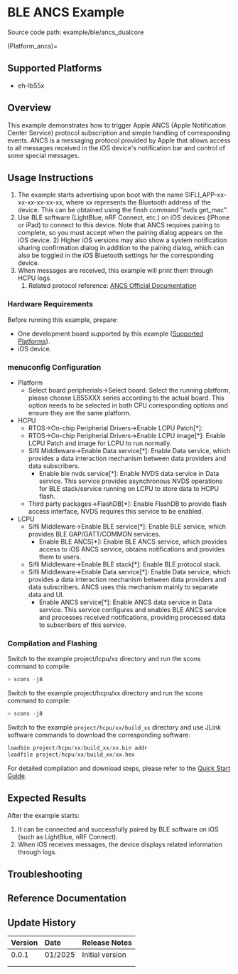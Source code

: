 # BLE ANCS Example

Source code path: example/ble/ancs_dualcore

(Platform_ancs)=
## Supported Platforms
<!-- Which boards and chip platforms are supported -->
+ eh-lb55x

## Overview
<!-- Example introduction -->
This example demonstrates how to trigger Apple ANCS (Apple Notification Center Service) protocol subscription and simple handling of corresponding events.
ANCS is a messaging protocol provided by Apple that allows access to all messages received in the iOS device's notification bar and control of some special messages.


## Usage Instructions
<!-- Explain how to use the example, such as which hardware pins to connect to observe waveforms, compilation and flashing can reference related documentation.
For rt_device examples, also list the configuration switches used in this example, for example PWM example uses PWM1, need to enable PWM1 in onchip menu -->
1. The example starts advertising upon boot with the name SIFLI_APP-xx-xx-xx-xx-xx-xx, where xx represents the Bluetooth address of the device. This can be obtained using the finsh command "nvds get_mac".
2. Use BLE software (LightBlue, nRF Connect, etc.) on iOS devices (iPhone or iPad) to connect to this device. Note that ANCS requires pairing to complete, so you must accept when the pairing dialog appears on the iOS device.
    2) Higher iOS versions may also show a system notification sharing confirmation dialog in addition to the pairing dialog, which can also be toggled in the iOS Bluetooth settings for the corresponding device.
3. When messages are received, this example will print them through HCPU logs.
    1) Related protocol reference: [ANCS Official Documentation](https://developer.apple.com/library/archive/documentation/CoreBluetooth/Reference/AppleNotificationCenterServiceSpecification/Specification/Specification.html)


### Hardware Requirements
Before running this example, prepare:
+ One development board supported by this example ([Supported Platforms](#Platform_ancs)).
+ iOS device.

### menuconfig Configuration

- Platform
    - Select board peripherials->Select board: Select the running platform, please choose LB55XXX series according to the actual board. This option needs to be selected in both CPU corresponding options and ensure they are the same platform.
- HCPU
    - RTOS->On-chip Peripherial Drivers->Enable LCPU Patch[*]:
    - RTOS->On-chip Peripherial Drivers->Enable LCPU image[*]: Enable LCPU Patch and image for LCPU to run normally.
    - Sifli Middleware->Enable Data service[*]: Enable Data service, which provides a data interaction mechanism between data providers and data subscribers.
        - Enable ble nvds service[*]: Enable NVDS data service in Data service. This service provides asynchronous NVDS operations for BLE stack/service running on LCPU to store data to HCPU flash.
    - Third party packages->FlashDB[*]: Enable FlashDB to provide flash access interface, NVDS requires this service to be enabled.
- LCPU
    - Sifli Middleware->Enable BLE service[*]: Enable BLE service, which provides BLE GAP/GATT/COMMON services.
        - Enable BLE ANCS[*]: Enable BLE ANCS service, which provides access to iOS ANCS service, obtains notifications and provides them to users.
    - Sifli Middleware->Enable BLE stack[*]: Enable BLE protocol stack.
    - Sifli Middleware->Enable Data service[*]: Enable Data service, which provides a data interaction mechanism between data providers and data subscribers. ANCS uses this mechanism mainly to separate data and UI.
        - Enable ANCS service[*]: Enable ANCS data service in Data service. This service configures and enables BLE ANCS service and processes received notifications, providing processed data to subscribers of this service.


### Compilation and Flashing
Switch to the example project/lcpu/xx directory and run the scons command to compile:
```c
> scons -j8
```
Switch to the example project/hcpu/xx directory and run the scons command to compile:
```c
> scons -j8
```
Switch to the example `project/hcpu/xx/build_xx` directory and use JLink software commands to download the corresponding software:
```c
loadbin project/hcpu/xx/build_xx/xx.bin addr
loadfile project/hcpu/xx/build_xx/xx.hex
```
For detailed compilation and download steps, please refer to the [Quick Start Guide](/quickstart/get-started.md).

## Expected Results
<!-- Describe the expected results of running the example, such as which LEDs will light up, what logs will be printed, to help users determine if the example is running normally. Results can be explained step by step in conjunction with the code -->
After the example starts:
1. It can be connected and successfully paired by BLE software on iOS (such as LightBlue, nRF Connect).
2. When iOS receives messages, the device displays related information through logs.

## Troubleshooting


## Reference Documentation
<!-- For rt_device examples, RT-Thread official documentation provides detailed explanations. Web links can be added here, for example, refer to RT-Thread's [RTC Documentation](https://www.rt-thread.org/document/site/#/rt-thread-version/rt-thread-standard/programming-manual/device/rtc/rtc) -->

## Update History
|Version |Date   |Release Notes |
|:---|:---|:---|
|0.0.1 |01/2025 |Initial version |
| | | |
| | | |
